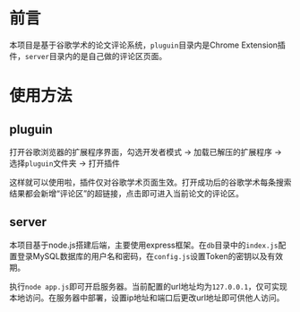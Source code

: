 # 前言

本项目是基于谷歌学术的论文评论系统，`pluguin`目录内是Chrome Extension插件，`server`目录内的是自己做的评论区页面。



# 使用方法

## pluguin

打开谷歌浏览器的扩展程序界面，勾选开发者模式 -> 加载已解压的扩展程序 -> 选择`pluguin`文件夹 -> 打开插件

这样就可以使用啦，插件仅对谷歌学术页面生效。打开成功后的谷歌学术每条搜索结果都会新增“评论区”的超链接，点击即可进入当前论文的评论区。



## server

本项目基于node.js搭建后端，主要使用express框架。在`db`目录中的`index.js`配置登录MySQL数据库的用户名和密码，在`config.js`设置Token的密钥以及有效期。

执行`node app.js`即可开启服务器。当前配置的url地址均为`127.0.0.1`，仅可实现本地访问。在服务器中部署，设置ip地址和端口后更改url地址即可供他人访问。
